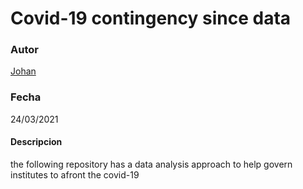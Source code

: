 # Covid-19 contingency since data 
### Autor 
[Johan](https://github.com/joaramirezra)
### Fecha 
24/03/2021

#### Descripcion 
the following repository has a data analysis approach to help govern institutes to afront the covid-19
